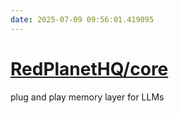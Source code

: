 ```yaml
---
date: 2025-07-09 09:56:01.419095
---
```


# [RedPlanetHQ/core](https://github.com/RedPlanetHQ/core)

plug and play memory layer for LLMs